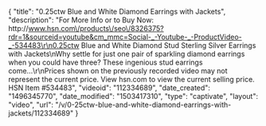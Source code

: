 {
    "title": "0.25ctw Blue and White Diamond Earrings with Jackets",
    "description": "For More Info or to Buy Now: http:\/\/www.hsn.com\/products\/seo\/8326375?rdr=1&sourceid=youtube&cm_mmc=Social-_-Youtube-_-ProductVideo-_-534483\r\n0.25ctw Blue and White Diamond Stud Sterling Silver Earrings with Jackets\nWhy settle for just one pair of sparkling diamond earrings when you could have three? These ingenious stud earrings come...\r\nPrices shown on the previously recorded video may not represent the current price.  View hsn.com to view the current selling price. HSN Item #534483",
    "videoid": "112334689",
    "date_created": "1496345770",
    "date_modified": "1503417310",
    "type": "captivate",
    "layout": "video",
    "url": "\/v\/0-25ctw-blue-and-white-diamond-earrings-with-jackets\/112334689"
}